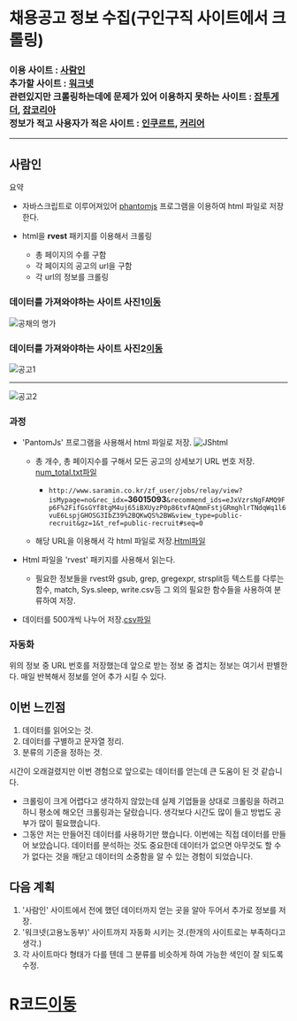 # 채용공고 정보 수집(구인구직 사이트에서 크롤링)

### 이용 사이트 : [사람인](http://www.saramin.co.kr/)<br>추가할 사이트 : [워크넷](https://www.work.go.kr/seekWantedMain.do) <br>관련있지만 크롤링하는데에 문제가 있어 이용하지 못하는 사이트 : [잡투게더](http://www.jobtogether.net/), [잡코리아](http://www.jobkorea.co.kr/)<br>정보가 적고 사용자가 적은 사이트 : [인쿠르트](http://www.incruit.com/), [커리어](http://www.career.co.kr/)

* * *

## 사람인
요약 
- 자바스크립트로 이루어져있어 [phantomjs](http://phantomjs.org/download.html) 프로그램을 이용하여 html 파일로 저장한다.

- html을 **rvest** 패키지를 이용해서 크롤링

  - 총 페이지의 수를 구함
  - 각 페이지의 공고의 url을 구함
  - 각 url의 정보를 크롤링
### 데이터를 가져와야하는 사이트 사진1[이동](https://bit.ly/2wEYoFe)

![공채의 명가](https://user-images.githubusercontent.com/46266247/56227133-b98bc900-60af-11e9-9eb6-ccc56489f59c.JPG)

### 데이터를 가져와야하는 사이트 사진2[이동](https://bit.ly/2Gns9fs)

![공고1](https://user-images.githubusercontent.com/46266247/56227194-db854b80-60af-11e9-9ed3-b2854bfe92b8.JPG)

* * *

![공고2](https://user-images.githubusercontent.com/46266247/56227197-dd4f0f00-60af-11e9-8c58-1e4cebc10496.JPG)


### 과정

- 'PantomJs' 프로그램을 사용해서 html 파일로 저장.
![JShtml](https://user-images.githubusercontent.com/46266247/56230134-9d3f5a80-60b6-11e9-9398-fa49e08fa2f1.png)

  - 총 개수, 총 페이지수를 구해서 모든 공고의 상세보기 URL 번호 저장. [num_total.txt파일](https://github.com/chanp5660/R_chanp5660/blob/master/Project/Crawling/Saramin/result/num_total.txt)
  
    - ```http://www.saramin.co.kr/zf_user/jobs/relay/view?isMypage=no&rec_idx=```**36015093**```&recommend_ids=eJxVzrsNgFAMQ9Fp6F%2FifGsGYf8tgM4uj65iBXUyzP0p86tvfAQmmFstjGRmghlrTNdqWq1l6vuE6LspjGHOSG3IbZ39%2BQKwQS%2BW&view_type=public-recruit&gz=1&t_ref=public-recruit#seq=0```

  - 해당 URL을 이용해서 각 html 파일로 저장.[Html파일](https://github.com/chanp5660/R_chanp5660/tree/master/Project/Crawling/Saramin/result/Html_files)

- Html 파일을 'rvest' 패키지를 사용해서 읽는다.
  - 필요한 정보들을 rvest와 gsub, grep, gregexpr, strsplit등 텍스트를 다루는 함수, match, Sys.sleep, write.csv등 그 외의 필요한 함수들을 사용하여 분류하여 저장.

- 데이터를 500개씩 나누어 저장.[csv파일](https://github.com/chanp5660/chanp5660/tree/master/Result/saramin_csv)

### 자동화

위의 정보 중 URL 번호를 저장했는데 앞으로 받는 정보 중 겹치는 정보는 여기서 판별한다. 매일 반복해서 정보를 얻어 추가 시킬 수 있다.

## 이번 느낀점
1. 데이터를 읽어오는 것.
2. 데이터를 구별하고 문자열 정리.
3. 분류의 기준을 정하는 것.

시간이 오래걸렸지만 이번 경험으로 앞으로는 데이터를 얻는데 큰 도움이 된 것 같습니다.

- 크롤링이 크게 어렵다고 생각하지 않았는데 실제 기업들을 상대로 크롤링을 하려고 하니 평소에 해오던 크롤링과는 달랐습니다. 생각보다 시간도 많이 들고 방법도 공부가 많이 필요했습니다. 
- 그동안 저는 만들어진 데이터를 사용하기만 했습니다. 이번에는 직접 데이터를 만들어 보았습니다. 데이터를 분석하는 것도 중요한데 데이터가 없으면 아무것도 할 수가 없다는 것을 깨닫고 데이터의 소중함을 알 수 있는 경험이 되었습니다.

## 다음 계획

1. '사람인' 사이트에서 전에 했던 데이터까지 얻는 곳을 알아 두어서 추가로 정보를 저장.
2. '워크넷(고용노동부)' 사이트까지 자동화 시키는 것.(한개의 사이트로는 부족하다고 생각.)
3. 각 사이트마다 형태가 다를 텐데 그 분류를 비슷하게 하여 가능한 색인이 잘 되도록 수정.


# R코드[이동](https://github.com/chanp5660/chanp5660/blob/master/Second/Saramin.R)
